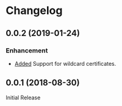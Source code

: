 # Changelog

## 0.0.2 (2019-01-24)

### Enhancement

- [Added](https://github.com/mercari/certificate-expiry-monitor-controller/pull/3) Support for wildcard certificates.

## 0.0.1 (2018-08-30)

Initial Release
